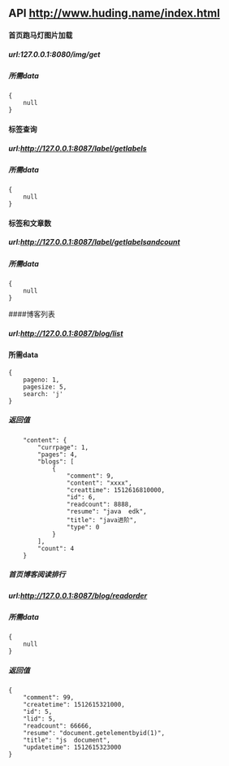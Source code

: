 ## API http://www.huding.name/index.html

#### 首页跑马灯图片加载

##### url:127.0.0.1:8080/img/get

##### 所需data

    {
        null
    }
    
#### 标签查询
     
##### url:http://127.0.0.1:8087/label/getlabels

##### 所需data

    {
        null
    }
    
#### 标签和文章数

##### url:http://127.0.0.1:8087/label/getlabelsandcount 

##### 所需data

    {
        null
    } 
    
####博客列表

##### url:http://127.0.0.1:8087/blog/list

#### 所需data  

    {
        pageno: 1,
        pagesize: 5,
        search: 'j'
    }
##### 返回值
        "content": {
            "currpage": 1,
            "pages": 4,
            "blogs": [
                {
                    "comment": 9,
                    "content": "xxxx",
                    "creattime": 1512616810000,
                    "id": 6,
                    "readcount": 8888,
                    "resume": "java  edk",
                    "title": "java进阶",
                    "type": 0
                }
            ],
            "count": 4
        }        

##### 首页博客阅读排行

##### url:http://127.0.0.1:8087/blog/readorder

##### 所需data

    {
        null
    }        

##### 返回值

    {      
        "comment": 99,
        "createtime": 1512615321000,
        "id": 5,
        "lid": 5,
        "readcount": 66666,
        "resume": "document.getelementbyid(1)",
        "title": "js  document",
        "updatetime": 1512615323000
    }

    
